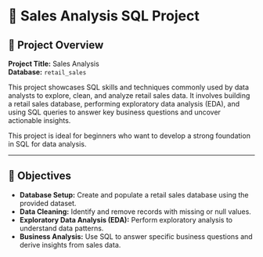 # 🛒 Sales Analysis SQL Project

## 📘 Project Overview

**Project Title:** Sales Analysis  
**Database:** `retail_sales`

This project showcases SQL skills and techniques commonly used by data analysts to explore, clean, and analyze retail sales data. It involves building a retail sales database, performing exploratory data analysis (EDA), and using SQL queries to answer key business questions and uncover actionable insights.  

This project is ideal for beginners who want to develop a strong foundation in SQL for data analysis.

---

## 🎯 Objectives

- **Database Setup:** Create and populate a retail sales database using the provided dataset.  
- **Data Cleaning:** Identify and remove records with missing or null values.  
- **Exploratory Data Analysis (EDA):** Perform exploratory analysis to understand data patterns.  
- **Business Analysis:** Use SQL to answer specific business questions and derive insights from sales data.
